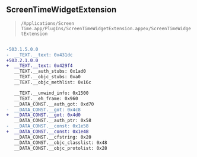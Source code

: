 ## ScreenTimeWidgetExtension

> `/Applications/Screen Time.app/PlugIns/ScreenTimeWidgetExtension.appex/ScreenTimeWidgetExtension`

```diff

-503.1.5.0.0
-  __TEXT.__text: 0x431dc
+503.2.1.0.0
+  __TEXT.__text: 0x429f4
   __TEXT.__auth_stubs: 0x1ad0
   __TEXT.__objc_stubs: 0xa0
   __TEXT.__objc_methlist: 0x16c

   __TEXT.__unwind_info: 0x1500
   __TEXT.__eh_frame: 0x960
   __DATA_CONST.__auth_got: 0xd70
-  __DATA_CONST.__got: 0x4c8
+  __DATA_CONST.__got: 0x4d0
   __DATA_CONST.__auth_ptr: 0x58
-  __DATA_CONST.__const: 0x1e58
+  __DATA_CONST.__const: 0x1e48
   __DATA_CONST.__cfstring: 0x20
   __DATA_CONST.__objc_classlist: 0x48
   __DATA_CONST.__objc_protolist: 0x28

```
